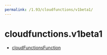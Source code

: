 ```yaml
---
permalink: /1.93/cloudfunctions/v1beta1/
---
```


# cloudfunctions.v1beta1



* [cloudFunctionsFunction](cloudFunctionsFunction.md)